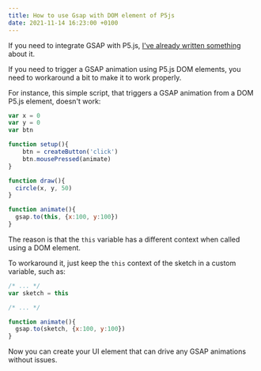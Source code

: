```yaml
---
title: How to use Gsap with DOM element of P5js
date: 2021-11-14 16:23:00 +0100
---
```




If you need to integrate GSAP with P5.js, [I've already written something](/blog/use-greensock-in-p5-js-editor/) about it.

If you need to trigger a GSAP animation using P5.js DOM elements, you need to workaround a bit to make it to work properly.

For instance, this simple script, that triggers a GSAP animation from a DOM P5.js element, doesn't work:

```js
var x = 0
var y = 0
var btn

function setup(){
	btn = createButton('click')
	btn.mousePressed(animate)
}

function draw(){
  circle(x, y, 50)
}

function animate(){
  gsap.to(this, {x:100, y:100})
}
```

The reason is that the `this` variable has a different context when called using a DOM element.

To workaround it, just keep the `this` context of the sketch in a custom variable, such as:

```js
/* ... */
var sketch = this

/* ... */

function animate(){
  gsap.to(sketch, {x:100, y:100})
}
```

Now you can create your UI element that can drive any GSAP animations without issues.